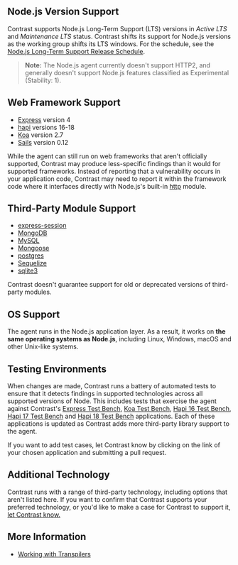 <!--
title: "Supported Technologies"
description: "List of supported technologies"
tags: "installation Node agent frameworks support troubleshooting nodejs javascript modules"
-->

## Node.js Version Support

Contrast supports Node.js Long-Term Support (LTS) versions in *Active LTS* and *Maintenance LTS* status. Contrast shifts its support for Node.js versions as the working group shifts its LTS windows. For the schedule, see the [Node.js Long-Term Support Release Schedule](https://github.com/nodejs/LTS).

> **Note:** The Node.js agent currently doesn't support HTTP2, and generally doesn't support Node.js features classified as Experimental (Stability: 1).

## Web Framework Support

* [Express](http://expressjs.com) version 4
* [hapi](https://www.npmjs.com/package/hapi) versions 16-18
* [Koa](https://koajs.com/) version 2.7
* [Sails](http://sailsjs.org/) version 0.12

While the agent can still run on web frameworks that aren't officially supported, Contrast may produce less-specific findings than it would for supported frameworks. Instead of reporting that a vulnerability occurs in your application code, Contrast may need to report it within the framework code where it interfaces directly with Node.js's built-in [http](https://nodejs.org/api/http.html) module.


## Third-Party Module Support

* [express-session](https://github.com/expressjs/session)
* [MongoDB](https://docs.mongodb.org/ecosystem/drivers/node-js/)
* [MySQL](https://www.npmjs.com/package/mysql)
* [Mongoose](https://mongoosejs.com)
* [postgres](https://www.npmjs.com/package/pg)
* [Sequelize](http://docs.sequelizejs.com/)
* [sqlite3](https://www.npmjs.com/package/sqlite3)

Contrast doesn't guarantee support for old or deprecated versions of third-party modules.

## OS Support

The agent runs in the Node.js application layer. As a result, it works on **the same operating systems as Node.js**, including Linux, Windows, macOS and other Unix-like systems.

## Testing Environments

When changes are made, Contrast runs a battery of automated tests to ensure that it detects findings in supported technologies across all supported versions of Node. This includes tests that exercise the agent against Contrast's
[Express Test Bench](https://github.com/Contrast-Security-OSS/NodeTestBench), [Koa Test Bench](https://github.com/contrast-security-oss/KoaTestBench), [Hapi 16 Test Bench](https://github.com/Contrast-Security-OSS/Hapi16TestBench), [Hapi 17 Test Bench](https://github.com/Contrast-Security-OSS/HapiTestBench/tree/hapi17) and [Hapi 18 Test Bench](https://github.com/Contrast-Security-OSS/HapiTestBench/tree/hapi18) applications. Each of these applications is updated as Contrast adds more third-party library support to the agent.

If you want to add test cases, let Contrast know by clicking on the link of your chosen application and submitting a pull request.

## Additional Technology

Contrast runs with a range of third-party technology, including options that aren't listed here. If you want to confirm that Contrast supports your preferred technology, or you'd like to make a case for Contrast to support it, [let Contrast know.](mailto:bugs@contrastsecurity.com)


## More Information

* [Working with Transpilers](installation-node.html#transpiler)
